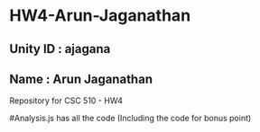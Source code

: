 # HW4-Arun-Jaganathan

## Unity ID : ajagana
## Name : Arun Jaganathan

Repository for CSC 510 - HW4


#Analysis.js has all the code (Including the code for bonus point)
